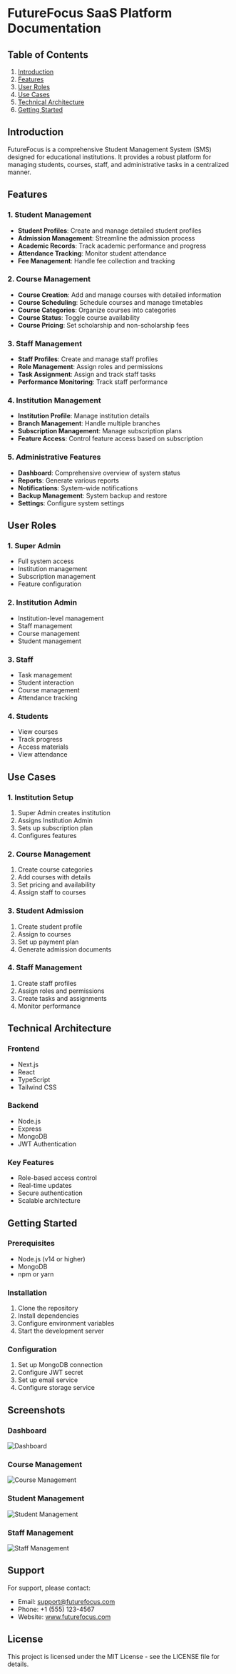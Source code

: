 # FutureFocus SaaS Platform Documentation

## Table of Contents
1. [Introduction](#introduction)
2. [Features](#features)
3. [User Roles](#user-roles)
4. [Use Cases](#use-cases)
5. [Technical Architecture](#technical-architecture)
6. [Getting Started](#getting-started)

## Introduction

FutureFocus is a comprehensive Student Management System (SMS) designed for educational institutions. It provides a robust platform for managing students, courses, staff, and administrative tasks in a centralized manner.

## Features

### 1. Student Management
- **Student Profiles**: Create and manage detailed student profiles
- **Admission Management**: Streamline the admission process
- **Academic Records**: Track academic performance and progress
- **Attendance Tracking**: Monitor student attendance
- **Fee Management**: Handle fee collection and tracking

### 2. Course Management
- **Course Creation**: Add and manage courses with detailed information
- **Course Scheduling**: Schedule courses and manage timetables
- **Course Categories**: Organize courses into categories
- **Course Status**: Toggle course availability
- **Course Pricing**: Set scholarship and non-scholarship fees

### 3. Staff Management
- **Staff Profiles**: Create and manage staff profiles
- **Role Management**: Assign roles and permissions
- **Task Assignment**: Assign and track staff tasks
- **Performance Monitoring**: Track staff performance

### 4. Institution Management
- **Institution Profile**: Manage institution details
- **Branch Management**: Handle multiple branches
- **Subscription Management**: Manage subscription plans
- **Feature Access**: Control feature access based on subscription

### 5. Administrative Features
- **Dashboard**: Comprehensive overview of system status
- **Reports**: Generate various reports
- **Notifications**: System-wide notifications
- **Backup Management**: System backup and restore
- **Settings**: Configure system settings

## User Roles

### 1. Super Admin
- Full system access
- Institution management
- Subscription management
- Feature configuration

### 2. Institution Admin
- Institution-level management
- Staff management
- Course management
- Student management

### 3. Staff
- Task management
- Student interaction
- Course management
- Attendance tracking

### 4. Students
- View courses
- Track progress
- Access materials
- View attendance

## Use Cases

### 1. Institution Setup
1. Super Admin creates institution
2. Assigns Institution Admin
3. Sets up subscription plan
4. Configures features

### 2. Course Management
1. Create course categories
2. Add courses with details
3. Set pricing and availability
4. Assign staff to courses

### 3. Student Admission
1. Create student profile
2. Assign to courses
3. Set up payment plan
4. Generate admission documents

### 4. Staff Management
1. Create staff profiles
2. Assign roles and permissions
3. Create tasks and assignments
4. Monitor performance

## Technical Architecture

### Frontend
- Next.js
- React
- TypeScript
- Tailwind CSS

### Backend
- Node.js
- Express
- MongoDB
- JWT Authentication

### Key Features
- Role-based access control
- Real-time updates
- Secure authentication
- Scalable architecture

## Getting Started

### Prerequisites
- Node.js (v14 or higher)
- MongoDB
- npm or yarn

### Installation
1. Clone the repository
2. Install dependencies
3. Configure environment variables
4. Start the development server

### Configuration
1. Set up MongoDB connection
2. Configure JWT secret
3. Set up email service
4. Configure storage service

## Screenshots

### Dashboard
![Dashboard](screenshots/dashboard.png)

### Course Management
![Course Management](screenshots/courses.png)

### Student Management
![Student Management](screenshots/students.png)

### Staff Management
![Staff Management](screenshots/staff.png)

## Support

For support, please contact:
- Email: support@futurefocus.com
- Phone: +1 (555) 123-4567
- Website: www.futurefocus.com

## License

This project is licensed under the MIT License - see the LICENSE file for details. 